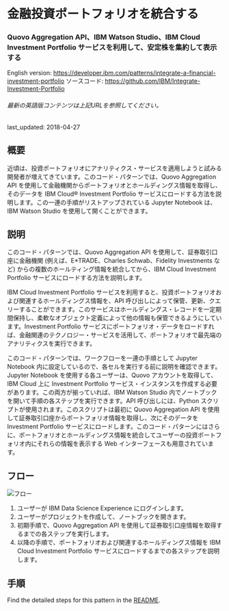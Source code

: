 # 金融投資ポートフォリオを統合する

### Quovo Aggregation API、IBM Watson Studio、IBM Cloud Investment Portfolio サービスを利用して、安定株を集約して表示する

English version: https://developer.ibm.com/patterns/integrate-a-financial-investment-portfolio
  ソースコード: https://github.com/IBM/Integrate-Investment-Portfolio

###### 最新の英語版コンテンツは上記URLを参照してください。
last_updated: 2018-04-27

 ## 概要

近頃は、投資ポートフォリオにアナリティクス・サービスを適用しようと試みる開発者が増えてきています。このコード・パターンでは、Quovo Aggregation API を使用して金融機関からポートフォリオとホールディングス情報を取得し、そのデータを IBM Cloud® Investment Portfolio サービスにロードする方法を説明します。この一連の手順がリストアップされている Jupyter Notebook は、IBM Watson Studio を使用して開くことができます。

## 説明

このコード・パターンでは、Quovo Aggregation API を使用して、証券取引口座に金融機関 (例えば、E*TRADE、Charles Schwab、Fidelity Investments など) からの複数のホールティング情報を統合してから、IBM Cloud Investment Portfolio サービスにロードする方法を説明します。

IBM Cloud Investment Portfolio サービスを利用すると、投資ポートフォリオおよび関連するホールディングス情報を、API 呼び出しによって保管、更新、クエリーすることができます。このサービスはホールディングス・レコードを一定期間保持し、柔軟なオブジェクト定義によって他の情報も保管できるようにしています。Investment Portfolio サービスにポートフォリオ・データをロードすれば、金融関連のテクノロジー・サービスを活用して、ポートフォリオで最先端のアナリティクスを実行できます。

このコード・パターンでは、ワークフローを一連の手順として Jupyter Notebook 内に設定しているので、各セルを実行する前に説明を確認できます。Jupyter Notebook を使用する各ユーザーは、Quovo アカウントを取得して、IBM Cloud 上に Investment Portfolio サービス・インスタンスを作成する必要があります。この両方が揃っていれば、IBM Watson Studio 内でノートブックを開いて手順の各ステップを実行できます。API 呼び出しには、Python スクリプトが使用されます。このスクリプトは最初に Quovo Aggregation API を使用して証券取引口座からポートフォリオ情報を取得し、次にそのデータを Investment Portfolio サービスにロードします。このコード・パターンにはさらに、ポートフォリオとホールディングス情報を統合してユーザーの投資ポートフォリオ内にそれらの情報を表示する Web インターフェースも用意されています。

## フロー

![フロー](../../images/integrate-a-financial-investment-portfolio.png)

1. ユーザーが IBM Data Science Experience にログインします。
2. ユーザーがプロジェクトを作成して、ノートブックを開きます。
3. 初期手順で、Quovo Aggregation API を使用して証券取引口座情報を取得するまでの各ステップを実行します。
4. 以降の手順で、ポートフォリオおよび関連するホールディングス情報を IBM Cloud Investment Portfolio サービスにロードするまでの各ステップを説明します。

## 手順

Find the detailed steps for this pattern in the [README](https://github.com/IBM/Integrate-Investment-Portfolio).

